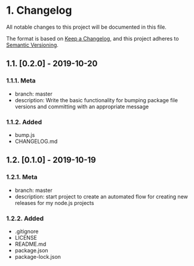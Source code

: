 # 1. Changelog

All notable changes to this project will be documented in this file.

The format is based on [Keep a Changelog](https://keepachangelog.com/en/1.0.0/),
and this project adheres to [Semantic Versioning](https://semver.org/spec/v2.0.0.html).

## 1.1. [0.2.0] - 2019-10-20

### 1.1.1. Meta

- branch: master
- description: Write the basic functionality for bumping package file versions and committing with an appropriate message

### 1.1.2. Added

- bump.js
- CHANGELOG.md

## 1.2. [0.1.0] - 2019-10-19

### 1.2.1. Meta

- branch: master
- description: start project to create an automated flow for creating new releases for my node.js projects

### 1.2.2. Added

- .gitignore
- LICENSE
- README.md
- package.json
- package-lock.json
